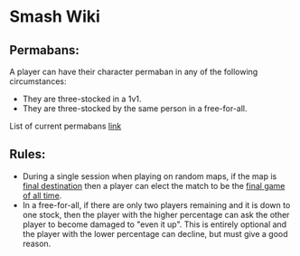 # Smash Wiki

## Permabans:

A player can have their character permaban in any of the following circumstances:

 - They are three-stocked in a 1v1.
 - They are three-stocked by the same person in a free-for-all.

List of current permabans [link](permabans.md)

## Rules:

 - During a single session when playing on random maps, if the map is [final destination](fd.md) then a player can elect the match to be the [final game of all time](final_game.md).
 - In a free-for-all, if there are only two players remaining and it is down to one stock, then the player with the higher percentage can ask the other player to become damaged to "even it up". This is entirely optional and the player with the lower percentage can decline, but must give a good reason.



